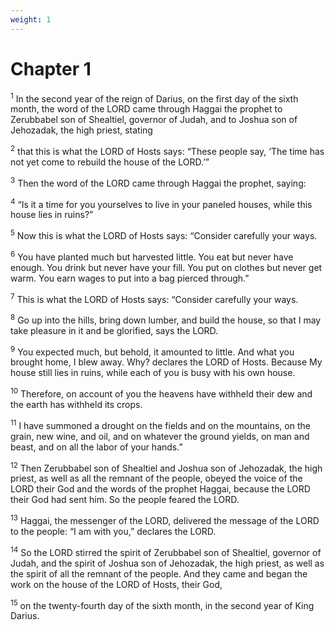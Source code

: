 ```yaml
---
weight: 1
---
```


# Chapter 1

<sup>1</sup> In the second year of the reign of Darius, on the first day of the sixth month, the word of the LORD came through Haggai the prophet to Zerubbabel son of Shealtiel, governor of Judah, and to Joshua son of Jehozadak, the high priest, stating 

<sup>2</sup> that this is what the LORD of Hosts says: “These people say, ‘The time has not yet come to rebuild the house of the LORD.’” 

<sup>3</sup> Then the word of the LORD came through Haggai the prophet, saying: 

<sup>4</sup> “Is it a time for you yourselves to live in your paneled houses, while this house lies in ruins?” 

<sup>5</sup> Now this is what the LORD of Hosts says: “Consider carefully your ways. 

<sup>6</sup> You have planted much but harvested little. You eat but never have enough. You drink but never have your fill. You put on clothes but never get warm. You earn wages to put into a bag pierced through.” 

<sup>7</sup> This is what the LORD of Hosts says: “Consider carefully your ways. 

<sup>8</sup> Go up into the hills, bring down lumber, and build the house, so that I may take pleasure in it and be glorified, says the LORD. 

<sup>9</sup> You expected much, but behold, it amounted to little. And what you brought home, I blew away. Why? declares the LORD of Hosts. Because My house still lies in ruins, while each of you is busy with his own house. 

<sup>10</sup> Therefore, on account of you the heavens have withheld their dew and the earth has withheld its crops. 

<sup>11</sup> I have summoned a drought on the fields and on the mountains, on the grain, new wine, and oil, and on whatever the ground yields, on man and beast, and on all the labor of your hands.” 

<sup>12</sup> Then Zerubbabel son of Shealtiel and Joshua son of Jehozadak, the high priest, as well as all the remnant of the people, obeyed the voice of the LORD their God and the words of the prophet Haggai, because the LORD their God had sent him. So the people feared the LORD. 

<sup>13</sup> Haggai, the messenger of the LORD, delivered the message of the LORD to the people: “I am with you,” declares the LORD. 

<sup>14</sup> So the LORD stirred the spirit of Zerubbabel son of Shealtiel, governor of Judah, and the spirit of Joshua son of Jehozadak, the high priest, as well as the spirit of all the remnant of the people. And they came and began the work on the house of the LORD of Hosts, their God, 

<sup>15</sup> on the twenty-fourth day of the sixth month, in the second year of King Darius. 


